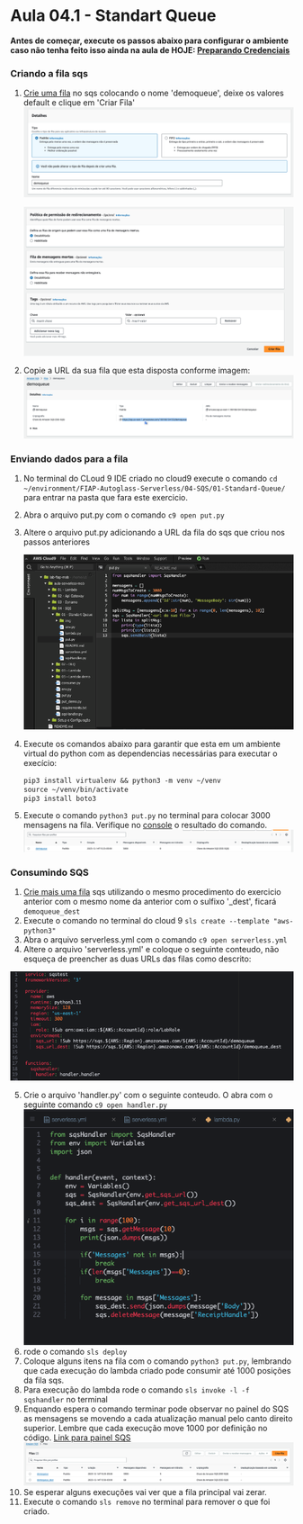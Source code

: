 # Aula 04.1 - Standart Queue

**Antes de começar, execute os passos abaixo para configurar o ambiente caso não tenha feito isso ainda na aula de HOJE: [Preparando Credenciais](../../01-create-codespaces/Inicio-de-aula.md)**

### Criando a fila sqs

1. [Crie uma fila](https://us-east-1.console.aws.amazon.com/sqs/v3/home?region=us-east-1#/create-queue) no sqs colocando o nome 'demoqueue', deixe os valores default e clique em 'Criar Fila'
    ![img/sqs01.png](img/sqs01.png)

    ![img/sqs01.png](img/sqs03.png)

2. Copie a URL da sua fila que esta disposta conforme imagem:
    ![](img/sqs02.png)

### Enviando dados para a fila

1. No terminal do CLoud 9 IDE criado no cloud9 execute o comando `cd ~/environment/FIAP-Autoglass-Serverless/04-SQS/01-Standard-Queue/` para entrar na pasta que fara este exercicio.
2. Abra o arquivo put.py com o comando `c9 open put.py`
3. Altere o arquivo put.py adicionando a URL da fila do sqs que criou nos passos anteriores

    ![img/sendtoqueue01.png](img/sendtoqueue01.png)

3. Execute os comandos abaixo para garantir que esta em um ambiente virtual do python com as dependencias necessárias para executar o execício:

   ``` shell
   pip3 install virtualenv && python3 -m venv ~/venv
   source ~/venv/bin/activate
   pip3 install boto3
   ```

4. Execute o comando `python3 put.py` no terminal para colocar 3000 mensagens na fila. Verifique no [console](https://us-east-1.console.aws.amazon.com/sqs/v3/home?region=us-east-1#/queues) o resultado do comando.
![alt](img/sendtoqueue02.png)

### Consumindo SQS

1. [Crie mais uma fila](https://us-east-1.console.aws.amazon.com/sqs/v3/home?region=us-east-1#/create-queue) sqs utilizando o mesmo procedimento do exercicio anterior com o mesmo nome da anterior com o sulfixo '_dest', ficará `demoqueue_dest`
2. Execute o comando no terminal do cloud 9 `sls create --template "aws-python3"`
3. Abra o arquivo serverless.yml com o comando `c9 open serverless.yml`
4. Altere o arquivo 'serverless.yml' e coloque o seguinte conteudo, não esqueça de preencher as duas URLs das filas como descrito:

![img/lambda-01.png](img/lambda-01.png)

5. Crie o arquivo 'handler.py' com o seguinte conteudo. O abra com o seguinte comando `c9 open handler.py`
![img/lambda-02.png](img/lambda-02.png)
7. rode o comando `sls deploy`
8. Coloque alguns itens na fila com o comando `python3 put.py`, lembrando que cada execução do lambda criado pode consumir até 1000 posições da fila sqs.
9. Para execução do lambda rode o comando `sls invoke -l -f sqshandler` no terminal
10. Enquando espera o comando terminar pode observar no painel do SQS as mensagens se movendo a cada atualização manual pelo canto direito superior. Lembre que cada execução move 1000 por definição no código. [Link para painel SQS](https://console.aws.amazon.com/sqs/v2/home?region=us-east-1#/queues)
    ![alt](img/lambda-02-1.png)
11. Se esperar alguns execuções vai ver que a fila principal vai zerar.
12. Execute o comando `sls remove` no terminal para remover o que foi criado.
